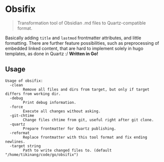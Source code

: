 # Obsifix
> Transformation tool of Obsidian .md files to Quartz-compatible format.

Basically adding `title` and `lastmod` frontmatter attributes, and little formatting.
There are further feature possibilities, such as preprocessing of embedded linked content, that are hard to implement solely in hugo templates, as done in Quartz :/
**Written in Go!**

## Usage
```
Usage of obsifix:
  -clean
        Remove all files and dirs from target, but only if target differs from working dir.
  -debug
        Print debug information.
  -force
        Execute all changes without asking.
  -git-chtime
        Change files chtime from git, useful right after git clone.
  -quartz
        Prepare frontmatter for Quartz publishing.
  -reformat
        Replace frontmatter with this tool format and fix ending newlines.
  -target string
        Path to write changed files to. (default "/home/tikinang/code/go/obsifix")
```
